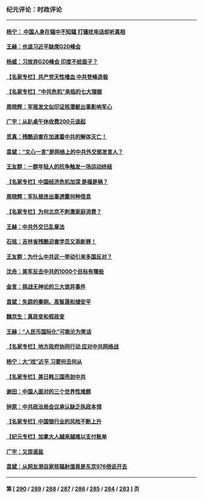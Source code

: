 ### 纪元评论：时政评论
---
#### [杨宁： 中国人身在辐中不知辐 打骚扰电话却听真相](../../pages/nsc1025/n14067585.md) 
#### [王赫：也谈习近平缺席G20峰会](../../pages/nsc1025/n14067265.md) 
#### [杨威：习放弃G20峰会 印度不给面子？](../../pages/nsc1025/n14067045.md) 
#### [【名家专栏】共产党天性嗜血 中共登峰造极](../../pages/nsc1025/n14066875.md) 
#### [【名家专栏】“中共危机”来临的七大理据](../../pages/nsc1025/n14065318.md) 
#### [周晓辉：军报发文似印证核潜艇出事影响军心](../../pages/nsc1025/n14066987.md) 
#### [广宇：从趴桌午休收费200元谈起](../../pages/nsc1025/n14066694.md) 
#### [觅真：残酷迫害在加速着中共的解体灭亡！](../../pages/nsc1025/n14066681.md) 
#### [袁斌：“文心一言”是网络上的中共外交部发言人？](../../pages/nsc1025/n14066560.md) 
#### [王友群：一群年轻人的抗争触发一场运动终结](../../pages/nsc1025/n14066411.md) 
#### [【名家专栏】中国经济危机加深 是福是祸？](../../pages/nsc1025/n14065915.md) 
#### [周晓辉：军队接连出事透露何种信息](../../pages/nsc1025/n14066375.md) 
#### [【名家专栏】为何北京不刺激家庭消费？](../../pages/nsc1025/n14065911.md) 
#### [王赫：中共外交已乱章法](../../pages/nsc1025/n14066189.md) 
#### [石铭：吉林省残酷迫害学员又添新罪！](../../pages/nsc1025/n14066206.md) 
#### [王友群：为什么中共这一举动引来多国反对？](../../pages/nsc1025/n14066102.md) 
#### [沈舟：美军反击中共的1000个目标有哪些](../../pages/nsc1025/n14066046.md) 
#### [金言：挑战无神论的三大诡异事件](../../pages/nsc1025/n14066040.md) 
#### [袁斌：失踪的秦刚、高智晟和储安平](../../pages/nsc1025/n14065886.md) 
#### [魏京生：真政变和假政变](../../pages/nsc1025/n14065867.md) 
#### [王赫：“人民币国际化”可能沦为笑话](../../pages/nsc1025/n14065448.md) 
#### [【名家专栏】地方政府协同行动 应对中共网络战](../../pages/nsc1025/n14064076.md) 
#### [杨宁：大“戏”近平 习要何去何从](../../pages/nsc1025/n14065471.md) 
#### [【名家专栏】美日韩三国亮剑中共](../../pages/nsc1025/n14065312.md) 
#### [谢田：中国人面对的三个世界性难题](../../pages/nsc1025/n14064892.md) 
#### [钟原：中共政治局会议承认缺乏执政本领](../../pages/nsc1025/n14064902.md) 
#### [【名家专栏】中国银行业的风险不断上升](../../pages/nsc1025/n14064074.md) 
#### [【纪元专栏】加拿大人越来越难以支付账单](../../pages/nsc1025/n14064846.md) 
#### [广宇：又现谣盐](../../pages/nsc1025/n14064679.md) 
#### [袁斌：从网友测自家核辐射值竟是东京976倍说开去](../../pages/nsc1025/n14064498.md) 

---
#### 第 [ [290](./290.md) / [289](./289.md) / [288](./288.md) / [287](./287.md) / [286](./286.md) / [285](./285.md) / [284](./284.md) / [283](./283.md) ] 页
